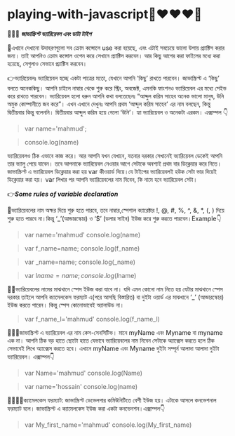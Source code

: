 # playing-with-javascript:ghost::heart::heart::heart::ghost:

:thinking::thinking::thinking: ***জাভাস্ক্রিপ্ট ভ্যারিয়েবল এবং ডাটা টাইপ***

:raised_back_of_hand:এখানে দেখানো উদাহরণগুলো সব ক্রোম কন্সোলে use করা হয়েছে, এবং এটাই সবচেয়ে ভালো উপায় প্র্যাক্টিস করার জন্য। তাই আপনিও ক্রোম কন্সোল ওপেন করে সেখানে প্র্যাক্টিস করবেন। আর কিছু আগের করা ফাইলের মধ্যে করা হয়েছে, সেগুলাও সেভাবে প্র্যাক্টিস করবেন।

:point_right:ভ্যারিয়েবলঃ
ভ্যারিয়েবল হচ্ছে একটা পাত্রের মতো, যেখানে আপনি ‘কিছু’ রাখতে পারবেন। জাভাস্ক্রিপ্ট এ ‘কিছু’ বলতে অনেককিছু। আপনি চাইলে নাম্বার থেকে শুরু করে স্ট্রিং, অবজেক্ট, এমনকি ফাংশনও ভ্যারিয়েবল এর মধ্যে সেইভ করে রাখতে পারবেন। ভ্যারিয়েবল হলো ধরুন আপনি কথা বলতেছেনঃ “আব্দুল করিম সাহেব অনেক ভালো মানুষ, উনি অমুক কোম্পানীতে জব করে”। এখন এখানে দেখুনঃ আপনি প্রথম ‘আব্দুল করিম সাহেব’ এর নাম বলছেন, কিন্তু দ্বিতীয়বার কিন্তু বলেননি। দ্বিতীয়বার আব্দুল করিম হয়ে গেলো ‘উনি’। হ্যা ভ্যারিয়েবল ও অনেকটা এরকম। এক্সাম্পল :point_down:

>var name='mahmud';

>console.log(name)

ভ্যারিয়েবলও ঠিক এভাবে কাজ করে। আর আপনি যখন যেখানে, যতবার দরকার সেখানেই ভ্যারিয়েবল ডেকেই আপনি তার ভ্যালু পেয়ে যাবেন।
তবে আপনাকে ভ্যারিয়েবল নেওয়ার আগে সেটাকে অবশ্যই প্রথম বার ডিক্লেয়ার করে নিতে। জাভাস্ক্রিপ্ট এ ভ্যারিয়েবল ডিক্লেয়ার করা হয় var কীওয়ার্ড দিয়ে।যে টাইপের ভ্যারিয়েবলই হউক সেটা ভার দিয়েই ডিক্লেয়ার করা হয়। var লিখার পর আপনি ভ্যারিয়েবলের নাম দিবেন, কি নামে হবে ভ্যারিয়েবল সেটা। 

:point_right:***Some rules of variable declaration***

:corn:ভ্যারিয়েবলের নাম অক্ষর দিয়ে শুরু হতে পারবে, তবে নাম্বার,স্পেশাল ক্যারেক্টার !, @, #, %, ^, &, *, (, ) দিয়ে শুরু হতে পারবে না।কিন্তু ‘_’(আন্ডারস্কোর) ও ‘$’ (ডলার সাইন) ইউজ করে শুরু করতে পারবেন।Example:point_down:
>var name='mahmud'
>console.log(name)


>var f_name=name;
>console.log(f_name)


>var _name=name;
>console.log(_name)


>var l$name=name;
console.log(l$name)


:corn::corn:ভ্যারিয়েবলের নামের মাঝখানে স্পেস ইউজ করা যাবে না। যদি এমন কোনো নাম নিতে হয় যেটার মাঝখানে স্পেস দরকার তাইলে আপনি ক্যামেলকেস ফরম্যাট এ(পরে আসছি বিস্তারিত) বা দুইটা ওয়ার্ড এর মাঝখানে ‘_’ (আন্ডারস্কোর) ইউজ করতে পারেন। কিন্তু স্পেস কোনোভাবেই অ্যালাউড না।
>var f_name_l='mahmud'
>console.log(f_name_l)

:corn::corn::corn:জাভাস্ক্রিপ্ট এ ভ্যারিয়েবল এর নাম কেস-সেনসিটিভ। মানে myName এবং Myname বা myname এক না। আপনি ঠিক বড় হাতে ছোটো হাতে যেভাবে ভ্যারিয়েবলের নাম নিবেন সেটাকে অ্যাক্সেস করতে হলে ঠিক সেভাবেই লিখে অ্যাক্সেস করতে হবে। এখানে myName এবং Myname দুইটা সম্পূর্ন আলাদা আলাদা দুইটা ভ্যারিয়েবল। এক্সাম্পল:point_down:
>var Name='mahmud'
console.log(Name)

>var name='hossain'
console.log(name)


:corn::corn::corn::corn:ক্যামেলকেস ফরম্যাট: জাভাস্ক্রিপ্ট ডেভেলপার কমিউনিটিতে বেশী ইউজ হয়। এটাকে আসলে কনভেশনাল ফরম্যাট বলে। জাভাস্ক্রিপ্ট এ ক্যামেলকেস ইউজ করা একটা কনভেনশন।এক্সাম্পল:point_down:
>var My_first_name='mahmud'
console.log(My_first_name)
